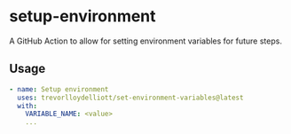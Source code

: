 # setup-environment

A GitHub Action to allow for setting environment variables for future steps.

## Usage

```yaml
- name: Setup environment
  uses: trevorlloydelliott/set-environment-variables@latest
  with:
    VARIABLE_NAME: <value>
    ...
```
